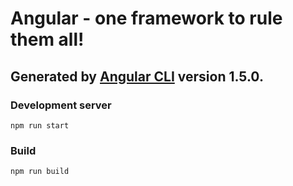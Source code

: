 # Angular - one framework to rule them all!

## Generated by [Angular CLI](https://github.com/angular/angular-cli) version 1.5.0.

### Development server
`npm run start`

### Build
`npm run build`
